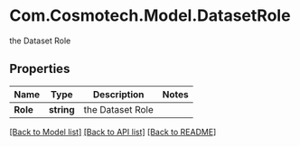 # Com.Cosmotech.Model.DatasetRole
the Dataset Role

## Properties

Name | Type | Description | Notes
------------ | ------------- | ------------- | -------------
**Role** | **string** | the Dataset Role | 

[[Back to Model list]](../README.md#documentation-for-models) [[Back to API list]](../README.md#documentation-for-api-endpoints) [[Back to README]](../README.md)

